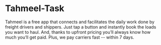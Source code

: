 # Tahmeel-Task
Tahmeel is a free app that connects and facilitates the daily work done by freight drivers and shippers. Just tap a button and instantly book the loads you want to haul. And, thanks to upfront pricing you’ll always know how much you’ll get paid. Plus, we pay carriers fast -- within 7 days.
